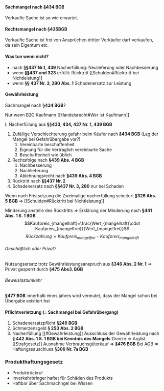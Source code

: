 #### Sachmangel nach **§434 BGB**
Verkaufte Sache ist so wie erwartet.

#### Rechtsmangel nach **§435BGB**
Verkaufte Sache ist frei von Ansprüchen dritter
Verkäufer darf verkaufen, da sein Eigentum etc.

#### Was tun wenn nicht?
- nach **§§437 Nr.1, 439** Nacherfüllung: Neulieferung oder Nachbesserung
- wenn **§§437 und 323** erfüllt: Rücktritt [[Schulden#Rücktritt bei Nichtleistung]]
- wenn **§§ 437 Nr. 3, 280 Abs. 1** Schadenersatz zur Leistung

#### Gewährleistung
Sachmangel nach **§434 BGB**?

Nur wenn B2C Kaufmann [[Handelsrecht#Wer ist Kaufmann]]

I. Nacherfüllung aus **§§433, 434, 437 Nr. 1, 439 BGB**
 1. Zufällige Verschlechterung gefahr beim Käufer
	 nach **§434 BGB** (Lag der Mangel bei Gefahrübergabe vor?)
	 1. Vereinbarte beschaffenheit
	 2. Eignung für die Vertraglich vereinbarte Sache
	 3. Beschaffenheit wie üblich
2. Rechtsfolge nach **§439 Abs. 4 BGB**
	1. Nachbesserung
	2. Nachlieferung
	3. Ablehnungsrecht nach **§439 Abs. 4 BGB**
3. Rücktritt nach **§§437 Nr. 2**
4. Schadenersatz nach **§§437 Nr. 3, 280** nur bei Schaden

Wenn nach Fristsetzung die Zweimalige nacherfüllung scheitert **§326 Abs. 5 BGB** => [[Schulden#Rücktritt bei Nichtleistung]]

Minderung anstelle des Rücktritts => Erklärung der Minderung nach **§441 Abs. 1 S. 1 BGB**
$$Kaufpreis_{mangelhaft}=\frac{Wert_{mangelhaft}\cdot Kaufpreis_{mangelfrei}}{Wert_{mangelfrei}}$$
$$Rückzahlung = Kaufpreis_{mangelfrei}-Kaufpreis_{mangelhaft}$$

###### Geschäftlich oder Privat?
Nutzungsersatz trotz Gewährleistungsanspruch aus **§346 Abs. 2 Nr. 1**
=> Privat gesperrt durch **§475 Abs3. BGB**

###### Beweislastumkehr 
**§477 BGB** innerhalb eines jahres wird vermutet, dass der Mangel schon bei Übergabe existiert hat


#### Pflichtverletzung (= Sachmangel bei Gefahrübergang)
1. Schadenersatzpflicht **§249 BGB**
2. Schmerzensgeld **§ 253 Abs. 2 BGB**
3. Nacherfüllung [[#Gewährleistung]]
Ausschluss der Gewährleistung nach **§ 442 Abs. 1 S. 1 BGB bei Kenntnis des Mangels**
Grenze => Arglist [[Strafgesetz]]
Ausnahme Verbrauchsgüterkauf => **§476 BGB**
Bei AGB => Haftungssauschluss **§309 Nr. 7a BGB**

### Produkthaftungsgesetz
- Produktrückruf
- Inverkehrbringer haftet für Schäden des Produkts
- Haftbar über Sachmachngel bei Wissen



